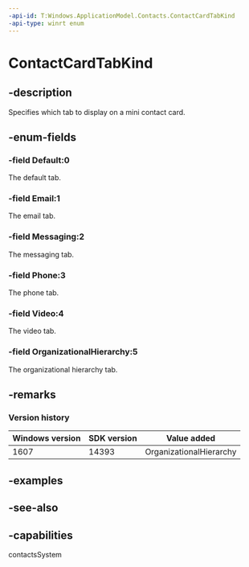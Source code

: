 ```yaml
---
-api-id: T:Windows.ApplicationModel.Contacts.ContactCardTabKind
-api-type: winrt enum
---
```


<!-- Enumeration syntax
public enum Windows.ApplicationModel.Contacts.ContactCardTabKind : int
-->

# ContactCardTabKind

## -description
Specifies which tab to display on a mini contact card.

## -enum-fields
### -field Default:0
The default tab.

### -field Email:1
The email tab.

### -field Messaging:2
The messaging tab.

### -field Phone:3
The phone tab.

### -field Video:4
The video tab.

### -field OrganizationalHierarchy:5
The organizational hierarchy tab.


## -remarks

### Version history

| Windows version | SDK version | Value added |
| -- | -- | -- |
| 1607 | 14393 | OrganizationalHierarchy |

## -examples

## -see-also
## -capabilities
contactsSystem
